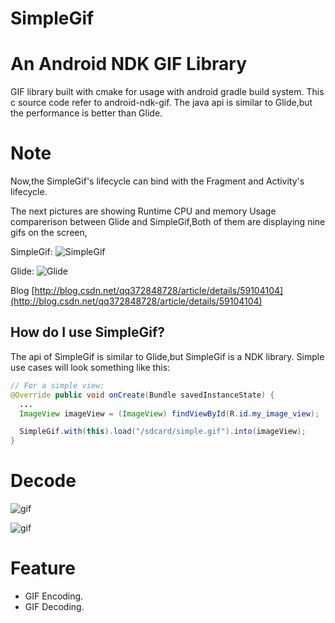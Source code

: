# SimpleGif
An Android NDK GIF Library
========
GIF library built with cmake for usage with android gradle build system.
This c source code refer to android-ndk-gif.
The java api is similar to Glide,but the performance is better than Glide.


Note
========

Now,the SimpleGif's lifecycle can bind with the Fragment and Activity's lifecycle.

The next pictures are showing Runtime CPU and memory Usage comparerison between Glide and SimpleGif,Both of them are displaying
nine gifs on the screen,

SimpleGif:
![SimpleGif](https://github.com/yylyingy/SimpleGif/blob/master/PICTURES/Simple.png)

Glide:
![Glide](https://github.com/yylyingy/SimpleGif/blob/master/PICTURES/Glide.png)


Blog
[http://blog.csdn.net/qq372848728/article/details/59104104](http://blog.csdn.net/qq372848728/article/details/59104104)

How do I use SimpleGif?
-------------------
The api of SimpleGif is similar to Glide,but SimpleGif is a NDK library.
Simple use cases will look something like this:

```java
// For a simple view:
@Override public void onCreate(Bundle savedInstanceState) {
  ...
  ImageView imageView = (ImageView) findViewById(R.id.my_image_view);

  SimpleGif.with(this).load("/sdcard/simple.gif").into(imageView);
}
```




Decode
========

![gif](https://github.com/yylyingy/SimpleGif/blob/master/sample/src/main/assets/display.gif)

![gif](https://github.com/yylyingy/SimpleGif/blob/master/sample/src/main/assets/sample1.gif)

Feature
========
* GIF Encoding.
* GIF Decoding.